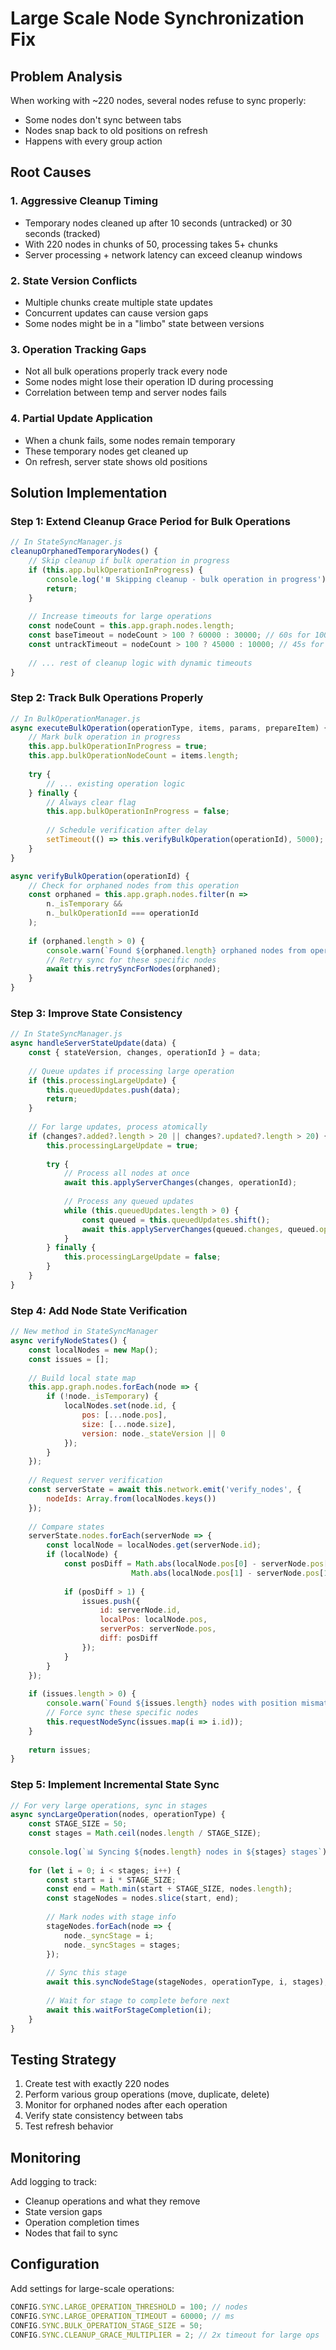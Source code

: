 # Large Scale Node Synchronization Fix

## Problem Analysis

When working with ~220 nodes, several nodes refuse to sync properly:
- Some nodes don't sync between tabs
- Nodes snap back to old positions on refresh
- Happens with every group action

## Root Causes

### 1. **Aggressive Cleanup Timing**
- Temporary nodes cleaned up after 10 seconds (untracked) or 30 seconds (tracked)
- With 220 nodes in chunks of 50, processing takes 5+ chunks
- Server processing + network latency can exceed cleanup windows

### 2. **State Version Conflicts**
- Multiple chunks create multiple state updates
- Concurrent updates can cause version gaps
- Some nodes might be in a "limbo" state between versions

### 3. **Operation Tracking Gaps**
- Not all bulk operations properly track every node
- Some nodes might lose their operation ID during processing
- Correlation between temp and server nodes fails

### 4. **Partial Update Application**
- When a chunk fails, some nodes remain temporary
- These temporary nodes get cleaned up
- On refresh, server state shows old positions

## Solution Implementation

### Step 1: Extend Cleanup Grace Period for Bulk Operations

```javascript
// In StateSyncManager.js
cleanupOrphanedTemporaryNodes() {
    // Skip cleanup if bulk operation in progress
    if (this.app.bulkOperationInProgress) {
        console.log('⏸️ Skipping cleanup - bulk operation in progress');
        return;
    }
    
    // Increase timeouts for large operations
    const nodeCount = this.app.graph.nodes.length;
    const baseTimeout = nodeCount > 100 ? 60000 : 30000; // 60s for 100+ nodes
    const untrackTimeout = nodeCount > 100 ? 45000 : 10000; // 45s for 100+ nodes
    
    // ... rest of cleanup logic with dynamic timeouts
}
```

### Step 2: Track Bulk Operations Properly

```javascript
// In BulkOperationManager.js
async executeBulkOperation(operationType, items, params, prepareItem) {
    // Mark bulk operation in progress
    this.app.bulkOperationInProgress = true;
    this.app.bulkOperationNodeCount = items.length;
    
    try {
        // ... existing operation logic
    } finally {
        // Always clear flag
        this.app.bulkOperationInProgress = false;
        
        // Schedule verification after delay
        setTimeout(() => this.verifyBulkOperation(operationId), 5000);
    }
}

async verifyBulkOperation(operationId) {
    // Check for orphaned nodes from this operation
    const orphaned = this.app.graph.nodes.filter(n => 
        n._isTemporary && 
        n._bulkOperationId === operationId
    );
    
    if (orphaned.length > 0) {
        console.warn(`Found ${orphaned.length} orphaned nodes from operation ${operationId}`);
        // Retry sync for these specific nodes
        await this.retrySyncForNodes(orphaned);
    }
}
```

### Step 3: Improve State Consistency

```javascript
// In StateSyncManager.js
async handleServerStateUpdate(data) {
    const { stateVersion, changes, operationId } = data;
    
    // Queue updates if processing large operation
    if (this.processingLargeUpdate) {
        this.queuedUpdates.push(data);
        return;
    }
    
    // For large updates, process atomically
    if (changes?.added?.length > 20 || changes?.updated?.length > 20) {
        this.processingLargeUpdate = true;
        
        try {
            // Process all nodes at once
            await this.applyServerChanges(changes, operationId);
            
            // Process any queued updates
            while (this.queuedUpdates.length > 0) {
                const queued = this.queuedUpdates.shift();
                await this.applyServerChanges(queued.changes, queued.operationId);
            }
        } finally {
            this.processingLargeUpdate = false;
        }
    }
}
```

### Step 4: Add Node State Verification

```javascript
// New method in StateSyncManager
async verifyNodeStates() {
    const localNodes = new Map();
    const issues = [];
    
    // Build local state map
    this.app.graph.nodes.forEach(node => {
        if (!node._isTemporary) {
            localNodes.set(node.id, {
                pos: [...node.pos],
                size: [...node.size],
                version: node._stateVersion || 0
            });
        }
    });
    
    // Request server verification
    const serverState = await this.network.emit('verify_nodes', {
        nodeIds: Array.from(localNodes.keys())
    });
    
    // Compare states
    serverState.nodes.forEach(serverNode => {
        const localNode = localNodes.get(serverNode.id);
        if (localNode) {
            const posDiff = Math.abs(localNode.pos[0] - serverNode.pos[0]) + 
                           Math.abs(localNode.pos[1] - serverNode.pos[1]);
            
            if (posDiff > 1) {
                issues.push({
                    id: serverNode.id,
                    localPos: localNode.pos,
                    serverPos: serverNode.pos,
                    diff: posDiff
                });
            }
        }
    });
    
    if (issues.length > 0) {
        console.warn(`Found ${issues.length} nodes with position mismatches`);
        // Force sync these specific nodes
        this.requestNodeSync(issues.map(i => i.id));
    }
    
    return issues;
}
```

### Step 5: Implement Incremental State Sync

```javascript
// For very large operations, sync in stages
async syncLargeOperation(nodes, operationType) {
    const STAGE_SIZE = 50;
    const stages = Math.ceil(nodes.length / STAGE_SIZE);
    
    console.log(`📊 Syncing ${nodes.length} nodes in ${stages} stages`);
    
    for (let i = 0; i < stages; i++) {
        const start = i * STAGE_SIZE;
        const end = Math.min(start + STAGE_SIZE, nodes.length);
        const stageNodes = nodes.slice(start, end);
        
        // Mark nodes with stage info
        stageNodes.forEach(node => {
            node._syncStage = i;
            node._syncStages = stages;
        });
        
        // Sync this stage
        await this.syncNodeStage(stageNodes, operationType, i, stages);
        
        // Wait for stage to complete before next
        await this.waitForStageCompletion(i);
    }
}
```

## Testing Strategy

1. Create test with exactly 220 nodes
2. Perform various group operations (move, duplicate, delete)
3. Monitor for orphaned nodes after each operation
4. Verify state consistency between tabs
5. Test refresh behavior

## Monitoring

Add logging to track:
- Cleanup operations and what they remove
- State version gaps
- Operation completion times
- Nodes that fail to sync

## Configuration

Add settings for large-scale operations:
```javascript
CONFIG.SYNC.LARGE_OPERATION_THRESHOLD = 100; // nodes
CONFIG.SYNC.LARGE_OPERATION_TIMEOUT = 60000; // ms
CONFIG.SYNC.BULK_OPERATION_STAGE_SIZE = 50;
CONFIG.SYNC.CLEANUP_GRACE_MULTIPLIER = 2; // 2x timeout for large ops
```